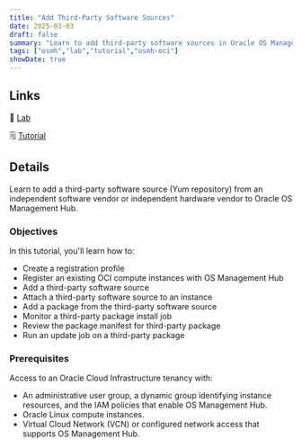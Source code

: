 ```yaml
---
title: "Add Third-Party Software Sources"
date: 2025-03-03
draft: false
summary: "Learn to add third-party software sources in Oracle OS Management Hub."
tags: ["osmh","lab","tutorial","osmh-oci"]
showDate: true
---
```


## Links

:crescent_moon: [Lab](https://luna.oracle.com/lab/b208aa7c-17bc-43b8-ab38-7254a0cdd52b)

:spiral_notepad: [Tutorial](https://docs.oracle.com/en/learn/osmh-add-3rdparty)

## Details

Learn to add a third-party software source (Yum repository) from an independent software vendor or independent hardware vendor to Oracle OS Management Hub.

### Objectives

In this tutorial, you'll learn how to:

  - Create a registration profile
  - Register an existing OCI compute instances with OS Management Hub
  - Add a third-party software source
  - Attach a third-party software source to an instance
  - Add a package from the third-party software source
  - Monitor a third-party package install job
  - Review the package manifest for third-party package
  - Run an update job on a third-party package

### Prerequisites

Access to an Oracle Cloud Infrastructure tenancy with:

  - An administrative user group, a dynamic group identifying instance resources, and the IAM policies that enable OS Management Hub.
  - Oracle Linux compute instances.
  - Virtual Cloud Network (VCN) or configured network access that supports OS Management Hub.
